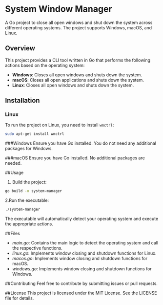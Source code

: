 # System Window Manager

A Go project to close all open windows and shut down the system across different operating systems. The project supports Windows, macOS, and Linux.

## Overview

This project provides a CLI tool written in Go that performs the following actions based on the operating system:

- **Windows**: Closes all open windows and shuts down the system.
- **macOS**: Closes all open applications and shuts down the system.
- **Linux**: Closes all open windows and shuts down the system.

## Installation

### Linux

To run the project on Linux, you need to install `wmctrl`:

```bash
sudo apt-get install wmctrl
```
###Windows
Ensure you have Go installed. You do not need any additional packages for Windows.

###macOS
Ensure you have Go installed. No additional packages are needed.

##Usage
1. Build the project:
```bash
go build -o system-manager
```
2.Run the executable:
```bash
./system-manager
```
The executable will automatically detect your operating system and execute the appropriate actions.

##Files
- *main.go*: Contains the main logic to detect the operating system and call the respective functions.
- *linux.go*: Implements window closing and shutdown functions for Linux.
- *macos.go*: Implements window closing and shutdown functions for macOS.
- *windows.go*: Implements window closing and shutdown functions for Windows.

##Contributing
Feel free to contribute by submitting issues or pull requests.

##License
This project is licensed under the MIT License. See the LICENSE file for details.
